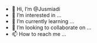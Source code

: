- 👋 Hi, I’m @Jusmiadi
- 👀 I’m interested in ...
- 🌱 I’m currently learning ...
- 💞️ I’m looking to collaborate on ...
- 📫 How to reach me ...

<!---
Jusmiadi/Jusmiadi is a ✨ special ✨ repository because its `README.md` (this file) appears on your GitHub profile.
You can click the Preview link to take a look at your changes.
--->
